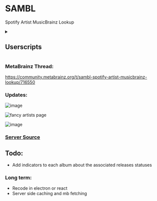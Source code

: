 # SAMBL

Spotify Artist MusicBrainz Lookup

<details>
<summary><h2>Userscripts</h2></summary>
<h3><a href="https://github.com/Lioncat6/MusicBrainz-UserScripts?tab=readme-ov-file#musicbrainz-artist-sambl-button" target="_blank">Artist Page SAMBL Button</a> [Official]</h3>
<img src="https://github.com/user-attachments/assets/ea547dce-168a-4aaa-bdb6-eee3542735be">
<h3><a href="https://github.com/mistwyrm/MusicBrainzScripts/tree/main?tab=readme-ov-file#artist-image-helper" target="_blank">Artist Image Helper</a> [<a href="https://github.com/mistwyrm" target="_blank">mistwyrm</a>]</h3>
<img src="https://github.com/user-attachments/assets/84e6976c-7e21-4e5b-9d5a-4c7a7a82e217">
 
Description from source:
 
 > Prefills an archive.org picture url on MusicBrainz when the artist image on SAMBL is clicked.
 > This should be used with the Wayback Machine browser plugin set to automatically archive web pages you visit. If you do not use the plugin, make sure you click the image link on MusicBrainz to make sure a snapshot of it exists.
 > I recommend pairing this script with zabe40's MusicBrainz Entity Images script that displays images linked to entities on their MusicBrainz pages.
</details>

### MetaBrainz Thread:

https://community.metabrainz.org/t/sambl-spotify-artist-musicbrainz-lookup/716550

### Updates:

![image](https://github.com/Lioncat6/SAMBL/assets/95449321/832aad23-41fa-42bb-ad12-eac6c0db7fb7)

![fancy artists page](https://github.com/user-attachments/assets/1d266147-9349-4571-bb4b-4e094ea7306d)

![image](https://github.com/user-attachments/assets/932af203-8955-4f84-957f-0030398f5e18)

### [Server Source](https://github.com/Lioncat6/Spotify-ALTAPI/)

## Todo:

- Add indicators to each album about the associated releases statuses

### Long term:

- Recode in electron or react
- Server side caching and mb fetching
